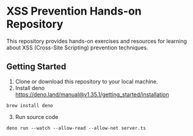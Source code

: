 # XSS Prevention Hands-on Repository

This repository provides hands-on exercises and resources for learning about XSS (Cross-Site Scripting) prevention techniques.

## Getting Started

1. Clone or download this repository to your local machine.
2. Install deno
  https://deno.land/manual@v1.35.1/getting_started/installation
  ```
  brew install deno
  ```
3. Run source code
  ```
  deno run --watch --allow-read --allow-net server.ts
  ```